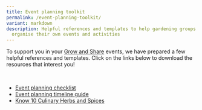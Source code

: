 ```yaml
---
title: Event planning toolkit
permalink: /event-planning-toolkit/
variant: markdown
description: Helpful references and templates to help gardening groups plan and
  organise their own events and activities
---
```

<section>
	<p>To support you in your <a href="https://gardeningsg.nparks.gov.sg/grow-and-share-initiative/">Grow and Share</a> events, we have prepared a few helpful references and templates. Click on the links below to download the resources that interest you!</p>
	<br>
	<ul>
		<li><a download="" href="/files/CIB20%20Event%20Planning%20Toolkit/a__Event_planning_checklist_sample.pdf">Event planning checklist</a></li>
		<li><a download="" href="/files/CIB20%20Event%20Planning%20Toolkit/b__Event_planning_timeline_guide.pdf">Event planning timeline guide</a></li>
		<li><a download="" href="/files/know%2010%20culinary%20herbs%20and%20spices.pdf">Know 10 Culinary Herbs and Spices</a></li>
		</ul>
</section>

[](/files/CIB20%20Event%20Planning%20Toolkit/a%20event%20planning%20checklist%20sample.pdf)[](/files/CIB20%20Event%20Planning%20Toolkit/b%20event%20planning%20timeline%20guide.pdf)[](/files/CIB20%20Event%20Planning%20Toolkit/c%20tips%20for%20creating%20a%20poster%20.pdf)